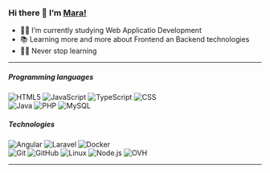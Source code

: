 <h3 id="hi-there--im-danushka">Hi there 👋 I’m <a href="https://github.com/maragamher/Danushka2/">Mara!</a></h3>
<ul>
  <li>👨‍💻 I’m currently studying Web Applicatio Development </li>
  <li>📚 Learning more and more about Frontend an Backend technologies </li>
  <li>💪🏼 Never stop learning </li>
</ul>
<hr>
<h5 id="languages-i-use">Programming languages</h5>
<p>
  <img src="https://img.shields.io/badge/-HTML5-000000?style=flat&amp;logo=html5" alt="HTML5">
  <img src="https://img.shields.io/badge/-JavaScript-000000?style=flat&amp;logo=javascript" alt="JavaScript">
  <img src="https://img.shields.io/badge/-TypeScript-000000?style=flat&amp;logo=typescript" alt="TypeScript">
  <img src="https://img.shields.io/badge/-CSS-000000?style=flat&amp;logo=css" alt="CSS">
  <br>
  <img src="https://img.shields.io/badge/-Java-000000?style=flat&amp;logo=java" alt="Java">
  <img src="https://img.shields.io/badge/-PHP-000000?style=flat&amp;logo=php" alt="PHP">
  <img src="https://img.shields.io/badge/-MySQL-000000?style=flat&amp;logo=mysql" alt="MySQL">
</p>
<h5 id="some-of-the-technologies-i-have-worked-with">Technologies</h5>
<p>
  <img src="https://img.shields.io/badge/-Angular-black?style=flat-square&amp;logo=angular" alt="Angular">
  <img src="https://img.shields.io/badge/-Laravel-black?style=flat-square&amp;logo=laravel" alt="Laravel">
  <img src="https://img.shields.io/badge/-Docker-black?style=flat-square&amp;logo=docker" alt="Docker">
  <br>
  <img src="https://img.shields.io/badge/-Git-222222?style=flat&amp;logo=git&amp;logoColor=F05032" alt="Git">
  <img src="https://img.shields.io/badge/-GitHub-222222?style=flat&amp;logo=github&amp;logoColor=181717" alt="GitHub">
  <img src="https://img.shields.io/badge/-Linux-222222?style=flat&amp;logo=linux&amp;logoColor=FCC624" alt="Linux">
  <img src="https://img.shields.io/badge/-Node.js-222222?style=flat&amp;logo=node.js&amp;logoColor=339933" alt="Node.js">  
  <img src="https://img.shields.io/badge/-Ovh-222222?style=flat&amp;logo=ovh" alt="OVH">  
  <br>
</p>
<hr>
